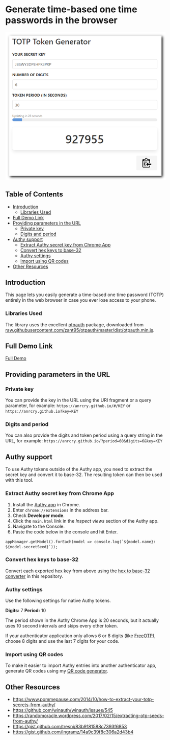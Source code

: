 # Generate time-based one time passwords in the browser <!-- omit in toc -->

![A snapshot of the totp token generator website](assets/img/totp-generator.png)

## Table of Contents <!-- omit in toc -->

- [Introduction](#introduction)
  - [Libraries Used](#libraries-used)
- [Full Demo Link](#full-demo-link)
- [Providing parameters in the URL](#providing-parameters-in-the-url)
  - [Private key](#private-key)
  - [Digits and period](#digits-and-period)
- [Authy support](#authy-support)
  - [Extract Authy secret key from Chrome App](#extract-authy-secret-key-from-chrome-app)
  - [Convert hex keys to base-32](#convert-hex-keys-to-base-32)
  - [Authy settings](#authy-settings)
  - [Import using QR codes](#import-using-qr-codes)
- [Other Resources](#other-resources)

## Introduction

This page lets you easily generate a time-based one time password (TOTP) entirely in the web browser in case you ever lose access to your phone.

### Libraries Used

The library uses the excellent [otpauth](https://github.com/zant95/otpauth) package, downloaded from [raw.githubusercontent.com/zant95/otpauth/master/dist/otpauth.min.js](https://raw.githubusercontent.com/zant95/otpauth/master/dist/otpauth.min.js).

## Full Demo Link

[Full Demo](https://anrcry.github.io/)

## Providing parameters in the URL

### Private key

You can provide the key in the URL using the URI fragment or a query parameter, for example: `https://anrcry.github.io/#/KEY` or `https://anrcry.github.io?key=KEY`

### Digits and period

You can also provide the digits and token period using a query string in the URL, for example: `https://anrcry.github.io/?period=60&digits=6&key=KEY`

## Authy support

To use Authy tokens outside of the Authy app, you need to extract the secret key and convert it to base-32. The resulting token can then be used with this tool.

### Extract Authy secret key from Chrome App

1. Install the [Authy app](https://chrome.google.com/webstore/detail/authy/gaedmjdfmmahhbjefcbgaolhhanlaolb?hl=en) in Chrome.
1. Enter `chrome://extensions` in the address bar.
1. Check **Developer mode**.
1. Click the `main.html` link in the *Inspect views* section of the Authy app.
1. Navigate to the Console.
1. Paste the code below in the console and hit Enter.

```
appManager.getModel().forEach(model => console.log(`${model.name}: ${model.secretSeed}`));
```

### Convert hex keys to base-32

Convert each exported hex key from above using the [hex to base-32 converter](https://anrcry.github.io/hex-to-base32.html) in this repository.

### Authy settings

Use the following settings for native Authy tokens.

**Digits:** 7
**Period:** 10

The period shown in the Authy Chrome App is 20 seconds, but it actually uses 10 second intervals and skips every other token.

If your authenticator application only allows 6 or 8 digits (like [FreeOTP](https://freeotp.github.io/)), choose 8 digits and use the last 7 digits for your code.

### Import using QR codes

To make it easier to import Authy entries into another authenticator app, generate QR codes using my [QR code generator](https://dan.hersam.com/tools/gen-qr-code.html).

## Other Resources

- https://www.pommepause.com/2014/10/how-to-extract-your-totp-secrets-from-authy/
- https://github.com/winauth/winauth/issues/545
- https://randomoracle.wordpress.com/2017/02/15/extracting-otp-seeds-from-authy/
- https://gist.github.com/tresni/83b9181588c7393f6853
- https://gist.github.com/Ingramz/14a9c39f8c306a2d43b4